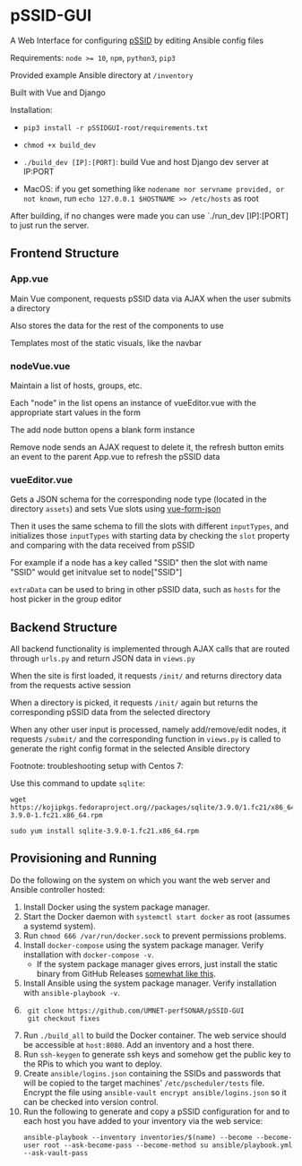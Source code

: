 # pSSID-GUI

A Web Interface for configuring [pSSID](https://github.com/UMNET-perfSONAR/pSSID) by editing Ansible config files

Requirements: `node >= 10`, `npm`, `python3`, `pip3`

Provided example Ansible directory at `/inventory`

Built with Vue and Django

Installation:

- `pip3 install -r pSSIDGUI-root/requirements.txt`

- `chmod +x build_dev`

- `./build_dev [IP]:[PORT]`: build Vue and host Django dev server at IP:PORT

- MacOS: if you get something like `nodename nor servname provided, or not known`, run `echo 127.0.0.1 $HOSTNAME >> /etc/hosts` as root

After building, if no changes were made you can use `./run_dev [IP]:[PORT] to just run the server.

## Frontend Structure

### App.vue

Main Vue component, requests pSSID data via AJAX when the user submits a directory

Also stores the data for the rest of the components to use

Templates most of the static visuals, like the navbar

### nodeVue.vue

Maintain a list of hosts, groups, etc.

Each "node" in the list opens an instance of vueEditor.vue with the appropriate start values in the form

The add node button opens a blank form instance

Remove node sends an AJAX request to delete it, the refresh button emits an event to the parent App.vue to refresh the pSSID data

### vueEditor.vue

Gets a JSON schema for the corresponding node type (located in the directory `assets`) and sets Vue slots using [vue-form-json](https://github.com/14nrv/vue-form-json)

Then it uses the same schema to fill the slots with different `inputTypes`, and initializes those `inputTypes` with starting data by checking the `slot` property and comparing with the data received from pSSID

For example if a node has a key called "SSID" then the slot with name "SSID" would get initvalue set to node["SSID"]

`extraData` can be used to bring in other pSSID data, such as `hosts` for the host picker in the group editor

## Backend Structure

All backend functionality is implemented through AJAX calls that are routed through `urls.py` and return JSON data in `views.py`

When the site is first loaded, it requests `/init/` and returns directory data from the requests active session

When a directory is picked, it requests `/init/` again but returns the corresponding pSSID data from the selected directory

When any other user input is processed, namely add/remove/edit nodes, it requests `/submit/` and the corresponding function in `views.py` is called to generate the right config format in the selected Ansible directory

Footnote: troubleshooting setup with Centos 7:

Use this command to update `sqlite`:

```
wget https://kojipkgs.fedoraproject.org//packages/sqlite/3.9.0/1.fc21/x86_64/sqlite-3.9.0-1.fc21.x86_64.rpm

sudo yum install sqlite-3.9.0-1.fc21.x86_64.rpm
```

## Provisioning and Running

Do the following on the system on which you want the web server and Ansible controller hosted:

1. Install Docker using the system package manager.
1. Start the Docker daemon with `systemctl start docker` as root (assumes a systemd system).
1. Run `chmod 666 /var/run/docker.sock` to prevent permissions problems.
1. Install `docker-compose` using the system package manager. Verify installation with `docker-compose -v`.
    * If the system package manager gives errors, just install the static binary from GitHub Releases [somewhat like this](https://phoenixnap.com/kb/install-docker-compose-centos-7).
1. Install Ansible using the system package manager. Verify installation with `ansible-playbook -v`.
1. 
        git clone https://github.com/UMNET-perfSONAR/pSSID-GUI
        git checkout fixes
1. Run `./build_all` to build the Docker container. The web service should be accessible at `host:8080`. Add an inventory and a host there.
1. Run `ssh-keygen` to generate ssh keys and somehow get the public key to the RPis to which you want to deploy.
1. Create `ansible/logins.json` containing the SSIDs and passwords that will be copied to the target machines' `/etc/pscheduler/tests` file. Encrypt the file using `ansible-vault encrypt ansible/logins.json` so it can be checked into version control.
1. Run the following to generate and copy a pSSID configuration for and to each host you have added to your inventory via the web service:
    ```
    ansible-playbook --inventory inventories/$(name) --become --become-user root --ask-become-pass --become-method su ansible/playbook.yml --ask-vault-pass
    ```
